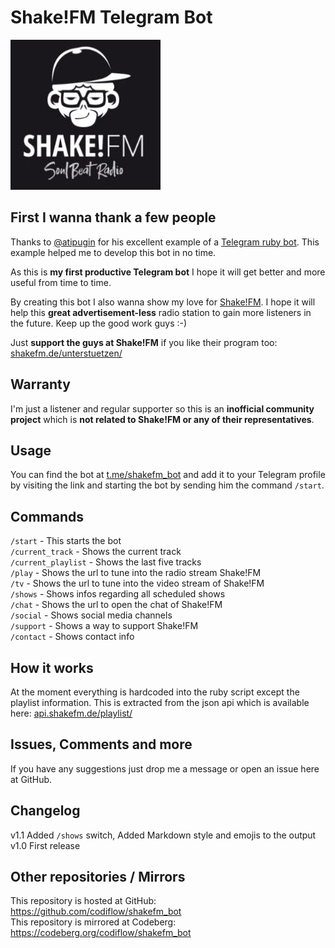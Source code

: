 # Shake!FM Telegram Bot

![](shakefm.jpg)

## First I wanna thank a few people

Thanks to [@atipugin](https://github.com/atipugin/) for his excellent example of a [Telegram ruby bot](https://github.com/atipugin/telegram-bot-ruby/blob/master/examples/bot.rb). This example helped me to develop this bot in no time.

As this is **my first productive Telegram bot** I hope it will get better and more useful from time to time.

By creating this bot I also wanna show my love for [Shake!FM](https://www.shake.fm/). I hope it will help this **great advertisement-less** radio station to gain more listeners in the future. Keep up the good work guys :-)

Just **support the guys at Shake!FM** if you like their program too: [shakefm.de/unterstuetzen/](https://www.shakefm.de/unterstuetzen/)

## Warranty

I'm just a listener and regular supporter so this is an **inofficial community project** which is **not related to Shake!FM or any of their representatives**.

## Usage

You can find the bot at [t.me/shakefm_bot](https://t.me/shakefm_bot) and add it to your Telegram profile by visiting the link and starting the bot by sending him the command `/start`.

## Commands

`/start` - This starts the bot  
`/current_track` - Shows the current track  
`/current_playlist` - Shows the last five tracks  
`/play` - Shows the url to tune into the radio stream Shake!FM  
`/tv` - Shows the url to tune into the video stream of Shake!FM  
`/shows` - Shows infos regarding all scheduled shows  
`/chat` - Shows the url to open the chat of Shake!FM  
`/social` - Shows social media channels  
`/support` - Shows a way to support Shake!FM  
`/contact` - Shows contact info  

## How it works

At the moment everything is hardcoded into the ruby script except the playlist information. This is extracted from the json api which is available here: [api.shakefm.de/playlist/](https://api.shakefm.de/playlist/)

## Issues, Comments and more

If you have any suggestions just drop me a message or open an issue here at GitHub.

## Changelog

v1.1 Added `/shows` switch, Added Markdown style and emojis to the output  
v1.0 First release

## Other repositories / Mirrors

This repository is hosted at GitHub: https://github.com/codiflow/shakefm_bot  
This repository is mirrored at Codeberg: https://codeberg.org/codiflow/shakefm_bot

